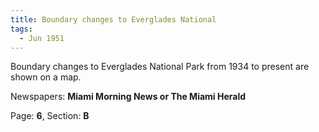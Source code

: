 ```yaml
---  
title: Boundary changes to Everglades National  
tags:  
  - Jun 1951  
---  
```

  
Boundary changes to Everglades National Park from 1934 to present are shown on a map.  
  
Newspapers: **Miami Morning News or The Miami Herald**  
  
Page: **6**, Section: **B** 
